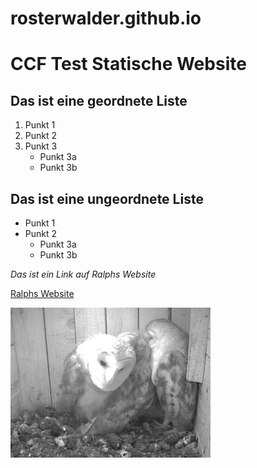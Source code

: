 # rosterwalder.github.io

# CCF Test Statische Website
## Das ist eine geordnete Liste

1. Punkt 1
2. Punkt 2
3. Punkt 3
   * Punkt 3a
   * Punkt 3b

## Das ist eine ungeordnete Liste

* Punkt 1
* Punkt 2
  * Punkt 3a
  * Punkt 3b
  
*Das ist ein Link auf Ralphs Website*

[Ralphs Website](http://ralph-osterwalder.ch)

![Kommentar](Schleiereulen.jpg)
